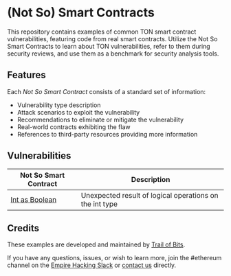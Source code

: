 # (Not So) Smart Contracts

This repository contains examples of common TON smart contract vulnerabilities, featuring code from real smart contracts. Utilize the Not So Smart Contracts to learn about TON vulnerabilities, refer to them during security reviews, and use them as a benchmark for security analysis tools.

## Features

Each _Not So Smart Contract_ consists of a standard set of information:

- Vulnerability type description
- Attack scenarios to exploit the vulnerability
- Recommendations to eliminate or mitigate the vulnerability
- Real-world contracts exhibiting the flaw
- References to third-party resources providing more information

## Vulnerabilities

| Not So Smart Contract                                                        | Description                                                  |
| ---------------------------------------------------------------------------- | ------------------------------------------------------------ |
| [Int as Boolean](int_as_boolean)                                             | Unexpected result of logical operations on the int type      |

## Credits

These examples are developed and maintained by [Trail of Bits](https://www.trailofbits.com/).

If you have any questions, issues, or wish to learn more, join the #ethereum channel on the [Empire Hacking Slack](https://slack.empirehacking.nyc/) or [contact us](https://www.trailofbits.com/contact/) directly.
